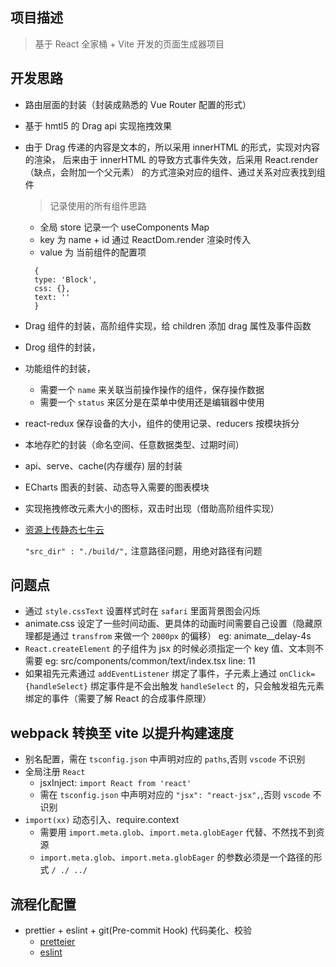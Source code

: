 ## 项目描述

> 基于 React 全家桶 + Vite 开发的页面生成器项目

## 开发思路

- 路由层面的封装（封装成熟悉的 Vue Router 配置的形式）
- 基于 hmtl5 的 Drag api 实现拖拽效果
- 由于 Drag 传递的内容是文本的，所以采用 innerHTML 的形式，实现对内容的渲染，
  后来由于 innerHTML 的导致方式事件失效，后采用 React.render（缺点，会附加一个父元素） 的方式渲染对应的组件、通过关系对应表找到组件

  > 记录使用的所有组件思路
  - 全局 store 记录一个 useComponents Map
  - key 为 name + id 通过 ReactDom.render 渲染时传入
  - value 为 当前组件的配置项
  ```
    {
    type: 'Block',
    css: {},
    text: ''
    }
  ```
- Drag 组件的封装，高阶组件实现，给 children 添加 drag 属性及事件函数
- Drog 组件的封装，
- 功能组件的封装，
  - 需要一个 `name` 来关联当前操作操作的组件，保存操作数据
  - 需要一个 `status` 来区分是在菜单中使用还是编辑器中使用
- react-redux 保存设备的大小，组件的使用记录、reducers 按模块拆分
- 本地存贮的封装（命名空间、任意数据类型、过期时间）
- api、serve、cache(内存缓存) 层的封装
- ECharts 图表的封装、动态导入需要的图表模块
- 实现拖拽修改元素大小的图标，双击时出现（借助高阶组件实现）
- [资源上传静态七牛云](https://developer.qiniu.com/kodo/1302/qshell)

  `"src_dir" : "./build/",` 注意路径问题，用绝对路径有问题

## 问题点

- 通过 `style.cssText` 设置样式时在 `safari` 里面背景图会闪烁
- animate.css 设定了一些时间动画、更具体的动画时间需要自己设置（隐藏原理都是通过 `transfrom` 来做一个 `2000px` 的偏移）
  eg:
  animate\_\_delay-4s
- `React.createElement` 的子组件为 jsx 的时候必须指定一个 key 值、文本则不需要
  eg:
  src/components/common/text/index.tsx line: 11
- 如果祖先元素通过 `addEventListener` 绑定了事件，子元素上通过 `onClick={handleSelect}` 绑定事件是不会出触发 `handleSelect` 的，只会触发祖先元素绑定的事件（需要了解 React 的合成事件原理）

## webpack 转换至 vite 以提升构建速度

- 别名配置，需在 `tsconfig.json` 中声明对应的 `paths`,否则 `vscode` 不识别
- 全局注册 `React`
  - jsxInject: `import React from 'react'`
  - 需在 `tsconfig.json` 中声明对应的 `"jsx": "react-jsx",`,否则 `vscode` 不识别
- `import(xx)` 动态引入、require.context
  - 需要用 `import.meta.glob`、`import.meta.globEager` 代替、不然找不到资源
  - `import.meta.glob`、`import.meta.globEager` 的参数必须是一个路径的形式 `/ ./ ../`

## 流程化配置

- prettier + eslint + git(Pre-commit Hook) 代码美化、校验
  - [pretteier](https://prettier.io/docs/en/install.html)
  - [eslint](https://eslint.cn)
